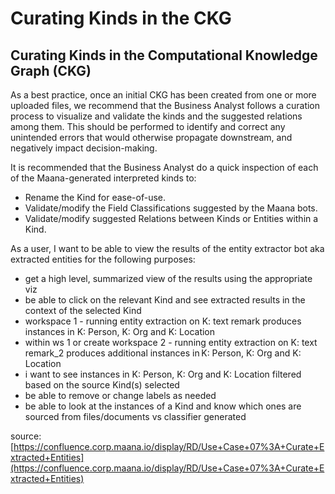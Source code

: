 # Curating Kinds in the CKG

## Curating Kinds in the Computational Knowledge Graph \(CKG\)

As a best practice, once an initial CKG has been created from one or more uploaded files, we recommend that the Business Analyst follows a curation process to visualize and validate the kinds and the suggested relations among them.  This should be performed to identify and correct any unintended errors that would otherwise propagate downstream, and negatively impact decision-making. 

It is recommended that the Business Analyst do a quick inspection of each of the Maana-generated interpreted kinds to:  

* Rename the Kind for ease-of-use. 
* Validate/modify the Field Classifications suggested by the Maana bots.
* Validate/modify suggested Relations between Kinds or Entities within a Kind. 

As a user, I want to be able to view the results of the entity extractor bot aka extracted entities for the following purposes: 

* get a high level, summarized view of the results using the appropriate viz 
* be able to click on the relevant Kind and see extracted results in the context of the selected Kind 
* workspace 1 - running entity extraction on K: text remark produces instances in K: Person, K: Org and K: Location 
* within ws 1 or create workspace 2 - running entity extraction on K: text remark\_2 produces additional instances in K: Person, K: Org and K: Location 
* i want to see instances in K: Person, K: Org and K: Location filtered based on the source Kind\(s\) selected 
* be able to remove or change labels as needed 
* be able to look at the instances of a Kind and know which ones are sourced from files/documents vs classifier generated 

source: [https://confluence.corp.maana.io/display/RD/Use+Case+07%3A+Curate+Extracted+Entities](https://confluence.corp.maana.io/display/RD/Use+Case+07%3A+Curate+Extracted+Entities) 







